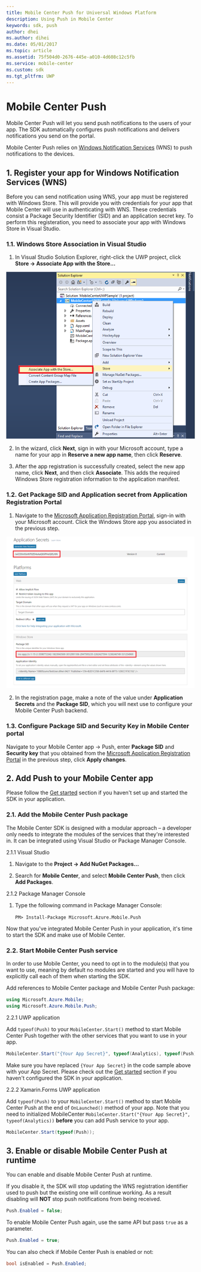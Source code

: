 ```yaml
---
title: Mobile Center Push for Universal Windows Platform
description: Using Push in Mobile Center
keywords: sdk, push
author: dhei
ms.author: dihei
ms.date: 05/01/2017
ms.topic: article
ms.assetid: 75f504d0-2676-445e-a010-4d608c12c5fb
ms.service: mobile-center
ms.custom: sdk
ms.tgt_pltfrm: UWP
---
```


# Mobile Center Push

Mobile Center Push will let you send push notifications to the users of your app. The SDK automatically configures push notifications and delivers notifications you send on the portal.

Mobile Center Push relies on [Windows Notification Services](https://docs.microsoft.com/en-us/windows/uwp/controls-and-patterns/tiles-and-notifications-windows-push-notification-services--wns--overview) (WNS) to push notifications to the devices.

## 1. Register your app for Windows Notification Services (WNS)

Before you can send notification using WNS, your app must be registered with Windows Store. This will provide you with credentials for your app that Mobile Center will use in authenticating with WNS. These credentials consist a Package Security Identifier (SID) and an application secret key. To perform this registeration, you need to associate your app with Windows Store in Visual Studio.

### 1.1. Windows Store Association in Visual Studio

1. In Visual Studio Solution Explorer, right-click the UWP project, click **Store -> Associate App with the Store...**

![uwp store association](images/mobile-center-uwp-sdk-store-association.png)

2. In the wizard, click **Next**, sign in with your Microsoft account, type a name for your app in **Reserve a new app name**, then click **Reserve**.

3. After the app registration is successfully created, select the new app name, click **Next**, and then click **Associate**. This adds the required Windows Store registration information to the application manifest.

### 1.2. Get Package SID and Application secret from Application Registration Portal

1. Navigate to the [Microsoft Application Registration Portal](https://apps.dev.microsoft.com/#/appList), sign-in with your Microsoft account. Click the Windows Store app you associated in the previous step.

![uwp app registration](images/mobile-center-uwp-sdk-push-registration.png)

2. In the registration page, make a note of the value under **Application Secrets** and the **Package SID**, which you will next use to configure your Mobile Center Push backend.

### 1.3. Configure Package SID and Security Key in Mobile Center portal

Navigate to your Mobile Center app -> Push, enter **Package SID** and **Security key** that you obtained from the [Microsoft Application Registration Portal](https://apps.dev.microsoft.com/#/appList) in the previous step, click **Apply changes**.

## 2. Add Push to your Mobile Center app

Please follow the [Get started](~/sdk/getting-started/uwp.md) section if you haven't set up and started the SDK in your application.

### 2.1. Add the Mobile Center Push package

The Mobile Center SDK is designed with a modular approach – a developer only needs to integrate the modules of the services that they're interested in. It can be integrated using Visual Studio or Package Manager Console.

2.1.1 Visual Studio

1. Navigate to the **Project -> Add NuGet Packages...**

2. Search for **Mobile Center**, and select **Mobile Center Push**, then click **Add Packages**. 

2.1.2 Package Manager Console

1. Type the following command in Package Manager Console:

    `PM> Install-Package Microsoft.Azure.Mobile.Push`

Now that you've integrated Mobile Center Push in your application, it's time to start the SDK and make use of Mobile Center.

### 2.2. Start Mobile Center Push service

In order to use Mobile Center, you need to opt in to the module(s) that you want to use, meaning by default no modules are started and you will have to explicitly call each of them when starting the SDK.

Add references to Mobile Center package and Mobile Center Push package:

```csharp
using Microsoft.Azure.Mobile;
using Microsoft.Azure.Mobile.Push;
```

2.2.1 UWP application

Add `typeof(Push)` to your `MobileCenter.Start()` method to start Mobile Center Push together with the other services that you want to use in your app.

```csharp
MobileCenter.Start("{Your App Secret}", typeof(Analytics), typeof(Push));
```

Make sure you have replaced `{Your App Secret}` in the code sample above with your App Secret. Please check out the [Get started](~/sdk/getting-started/uwp.md) section if you haven't configured the SDK in your application.

2.2.2 Xamarin.Forms UWP application

Add `typeof(Push)` to your `MobileCenter.Start()` method to start Mobile Center Push at the end of `OnLaunched()` method of your app. Note that you need to initialized MobileCenter `MobileCenter.Start("{Your App Secret}", typeof(Analytics))` **before** you can add Push service to your app.

```csharp
MobileCenter.Start(typeof(Push));
``` 

## 3. Enable or disable Mobile Center Push at runtime

You can enable and disable Mobile Center Push at runtime.

If you disable it, the SDK will stop updating the WNS registration identifier used to push but the existing one will continue working. As a result disabling will **NOT** stop push notifications from being received.

```csharp
Push.Enabled = false;
```
To enable Mobile Center Push again, use the same API but pass `true` as a parameter.

```csharp
Push.Enabled = true;
```

You can also check if Mobile Center Push is enabled or not:

```csharp
bool isEnabled = Push.Enabled;
```
